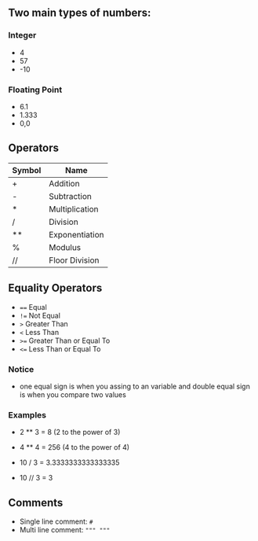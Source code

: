 ## Two main types of numbers:

### Integer

- 4
- 57
- -10

### Floating Point

- 6.1
- 1.333
- 0,0

## Operators

| Symbol | Name           |
| ------ | -------------- |
| +      | Addition       |
| -      | Subtraction    |
| \*     | Multiplication |
| /      | Division       |
| \*\*   | Exponentiation |
| %      | Modulus        |
| //     | Floor Division |

## Equality Operators

- `==` Equal
- `!=` Not Equal
- `>` Greater Than
- `<` Less Than
- `>=` Greater Than or Equal To
- `<=` Less Than or Equal To

### Notice

- one equal sign is when you assing to an variable and double equal sign is when you compare two values

### Examples

- 2 \*\* 3 = 8 (2 to the power of 3)
- 4 \*\* 4 = 256 (4 to the power of 4)

- 10 / 3 = 3.3333333333333335
- 10 // 3 = 3

## Comments

- Single line comment: `#`
- Multi line comment: `""" """`

